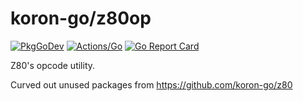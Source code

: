 # koron-go/z80op

[![PkgGoDev](https://pkg.go.dev/badge/github.com/koron-go/z80op)](https://pkg.go.dev/github.com/koron-go/z80op)
[![Actions/Go](https://github.com/koron-go/z80op/workflows/Go/badge.svg)](https://github.com/koron-go/z80op/actions?query=workflow%3AGo)
[![Go Report Card](https://goreportcard.com/badge/github.com/koron-go/z80op)](https://goreportcard.com/report/github.com/koron-go/z80op)

Z80's opcode utility.

Curved out unused packages from https://github.com/koron-go/z80
